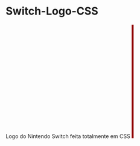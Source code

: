 # Switch-Logo-CSS

Logo do Nintendo Switch feita totalmente em CSS
<img width="5
300" height="300" src="logo.gif">

